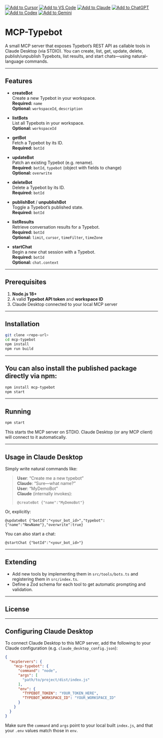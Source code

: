 [![Add to Cursor](https://fastmcp.me/badges/cursor_dark.svg)](https://fastmcp.me/MCP/Details/1337/typebot)
[![Add to VS Code](https://fastmcp.me/badges/vscode_dark.svg)](https://fastmcp.me/MCP/Details/1337/typebot)
[![Add to Claude](https://fastmcp.me/badges/claude_dark.svg)](https://fastmcp.me/MCP/Details/1337/typebot)
[![Add to ChatGPT](https://fastmcp.me/badges/chatgpt_dark.svg)](https://fastmcp.me/MCP/Details/1337/typebot)
[![Add to Codex](https://fastmcp.me/badges/codex_dark.svg)](https://fastmcp.me/MCP/Details/1337/typebot)
[![Add to Gemini](https://fastmcp.me/badges/gemini_dark.svg)](https://fastmcp.me/MCP/Details/1337/typebot)

# MCP-Typebot

A small MCP server that exposes Typebot’s REST API as callable tools in Claude Desktop (via STDIO).
You can create, list, get, update, delete, publish/unpublish Typebots, list results, and start chats—using natural-language commands.

---

## Features

- **createBot**  
  Create a new Typebot in your workspace.  
  **Required:** `name`  
  **Optional:** `workspaceId`, `description`

- **listBots**  
  List all Typebots in your workspace.  
  **Optional:** `workspaceId`

- **getBot**  
  Fetch a Typebot by its ID.  
  **Required:** `botId`

- **updateBot**  
  Patch an existing Typebot (e.g. rename).  
  **Required:** `botId`, `typebot` (object with fields to change)  
  **Optional:** `overwrite`

- **deleteBot**  
  Delete a Typebot by its ID.  
  **Required:** `botId`

- **publishBot** / **unpublishBot**  
  Toggle a Typebot’s published state.  
  **Required:** `botId`

- **listResults**  
  Retrieve conversation results for a Typebot.  
  **Required:** `botId`  
  **Optional:** `limit`, `cursor`, `timeFilter`, `timeZone`

- **startChat**  
  Begin a new chat session with a Typebot.  
  **Required:** `botId`  
  **Optional:** `chat.context`

---

## Prerequisites

1. **Node.js 18+**  
2. A valid **Typebot API token** and **workspace ID**  
3. Claude Desktop connected to your local MCP server
---

## Installation

```bash
git clone <repo-url>
cd mcp-typebot
npm install
npm run build
```

---

## You can also install the published package directly via npm:

```bash
npm install mcp-typebot
npm start
```

---

## Running

```bash
npm start
```

This starts the MCP server on STDIO. Claude Desktop (or any MCP client) will connect to it automatically.

---

## Usage in Claude Desktop

Simply write natural commands like:

> **User**: “Create me a new typebot”  
> **Claude**: “Sure—what name?”  
> **User**: “MyDemoBot”  
> **Claude** (internally invokes):
> ```
> @createBot {"name":"MyDemoBot"}
> ```

Or, explicitly:

```
@updateBot {"botId":"<your_bot_id>","typebot":{"name":"NewName"},"overwrite":true}
```

You can also start a chat:

```
@startChat {"botId":"<your_bot_id>"}
```

---

## Extending

- Add new tools by implementing them in `src/tools/bots.ts` and registering them in `src/index.ts`.  
- Define a Zod schema for each tool to get automatic prompting and validation.

---

## License



---

## Configuring Claude Desktop

To connect Claude Desktop to this MCP server, add the following to your Claude configuration (e.g. `claude_desktop_config.json`):

```json
{
  "mcpServers": {
    "mcp-typebot": {
      "command": "node",
      "args": [
        "path/to/project/dist/index.js"
      ],
      "env": {
        "TYPEBOT_TOKEN": "YOUR_TOKEN_HERE",
        "TYPEBOT_WORKSPACE_ID": "YOUR_WORKSPACE_ID"
      }
    }
  }
}
```

Make sure the `command` and `args` point to your local built `index.js`, and that your `.env` values match those in `env`.
